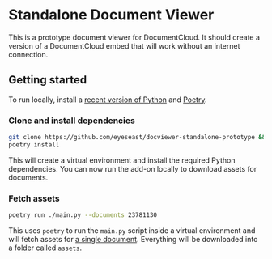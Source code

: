# Standalone Document Viewer

This is a prototype document viewer for DocumentCloud. It should create a version of a DocumentCloud embed that will work without an internet connection.

## Getting started

To run locally, install a [recent version of Python](https://chrisamico.com/blog/2023-01-14/python-setup/) and [Poetry](https://python-poetry.org/).

### Clone and install dependencies

```sh
git clone https://github.com/eyeseast/docviewer-standalone-prototype && cd docviewer-standalone-prototype
poetry install
```

This will create a virtual environment and install the required Python dependencies. You can now run the add-on locally to download assets for documents.

### Fetch assets

```sh
poetry run ./main.py --documents 23781130
```

This uses `poetry` to run the `main.py` script inside a virtual environment and will fetch assets for [a single document](https://www.documentcloud.org/documents/23781130-boston_ghg_inventory_2005-2015). Everything will be downloaded into a folder called `assets`.
